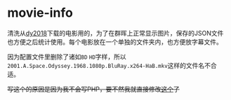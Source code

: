 # movie-info

清洗从[dy2018](https://www.dy2018.com)下载的电影用的，为了在群晖上正常显示图片，保存的JSON文件也方便之后统计使用。每个电影放在一个单独的文件夹内，也方便放字幕文件。

因为配置文件里删除了诸如`BD` `HD`字样，所以`2001.A.Space.Odyssey.1968.1080p.BluRay.x264-HaB.mkv`这样的文件名不合适。

~~写这个的原因是因为我不会写PHP，要不然我就直接修改[这个](https://github.com/jswh/synology_video_station_douban_plugin)了~~
